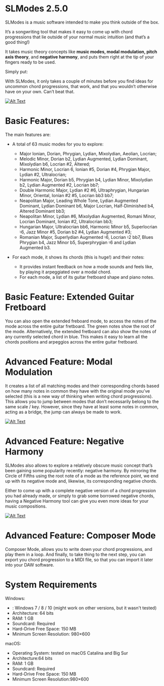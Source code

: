 # SLModes 2.5.0
 SLModes is a music software intended to make you think outside of the box.

It’s a songwriting tool that makes it easy to come up with chord progressions that lie outside of your normal music intuition (and that’s a good thing!)

It takes music theory concepts like **music modes, modal modulation, pitch axis theory**, and **negative harmony**, and puts them right at the tip of your fingers ready to be used. 

Simply put:

With SLModes, it only takes a couple of minutes before you find ideas for uncommon chord progressions, that work, and that you wouldn’t otherwise have on your own. Can’t beat that.

[![Alt Text](https://img.youtube.com/vi/rPmN2d0KUjY/0.jpg)](https://www.youtube.com/watch?v=rPmN2d0KUjY)

# Basic Features:
The main features are:

- A total of 63 music modes for you to explore:

  - Major Ionian, Dorian, Phrygian, Lydian, Mixolydian, Aeolian, Locrian;
  - Melodic Minor, Dorian b2, Lydian Augmented, Lydian Dominant, Mixolydian b6, Locrian #2, Altered;
  - Harmonic Minor, Locrian 6, Ionian #5, Dorian #4, Phrygian Major, Lydian #2, Ultralocrian;
  - Harmonic Major, Dorian b5, Phrygian b4, Lydian Minor, Mixolydian b2, Lydian Augmented #2, Locrian bb7;
  - Double Harmonic Major, Lydian #2 #6, Ultraphrygian, Hungarian Minor, Oriental, Ionian #2 #5, Locrian bb3 bb7;
  - Neapolitan Major, Leading Whole Tone, Lydian Augmented Dominant, Lydian Dominant b6, Major Locrian, Half-Diminished b4, Altered Dominant bb3;
  - Neapolitan Minor, Lydian #6, Mixolydian Augmented, Romani Minor, Locrian Dominant, Ionian #2, Ultralocrian bb3;
  - Hungarian Major, Ultralocrian bb6, Harmonic Minor b5, Superlocrian ♮6, Jazz Minor #5, Dorian b2 #4, Lydian Augmented #3;
  - Romanian Major, Superlydian Augmented ♮6, Locrian ♮2 bb7, Blues Phrygian b4, Jazz Minor b5, Superphrygian ♮6 and Lydian Augmented b3.


- For each mode, it shows its chords (this is huge!) and their notes:
  - It provides instant feedback on how a mode sounds and feels like, by playing it arpeggiated over a modal chord. 
  - For each mode, a list of its guitar fretboard shape and piano notes.

# Basic Feature: Extended Guitar Fretboard
You can also open the extended freboard mode, to access the notes of the mode across the entire guitar fretboard.  The green notes show the root of the mode. Alternatively, the extended fretboard can also show the notes of any currently selected chord in blue. This makes it easy to learn all the chords positions and arpeggios across the entire guitar fretboard.

# Advanced Feature: Modal Modulation
It creates a list of all matching modes and their corresponding chords based on how many notes in common they have with the original mode you’ve selected (this is a new way of thinking when writing chord progressions).
This allows you to jump between modes that don’t necessarily belong to the same scale / key. However, since they have at least some notes in common, acting as a bridge, the jump can always be made to work.

[![Alt Text](https://img.youtube.com/vi/kNh7jbPpf6E/0.jpg)](https://www.youtube.com/watch?v=kNh7jbPpf6E)

# Advanced Feature: Negative Harmony
SLModes also allows to explore a relatively obscure music concept that’s been gaining some popularity recently: negative harmony. By mirroring the Circle of Fifths using the root note of a mode as the reference point, we end up with its negative mode and, likewise, its corresponding negative chords.

Either to come up with a complete negative version of a chord progression you had already made, or simply to grab some borrowed negative chords, having a Negative Harmony tool can give you even more ideas for your music compositions.

[![Alt Text](https://img.youtube.com/vi/atBlKsLHQ0I/0.jpg)](https://www.youtube.com/watch?v=atBlKsLHQ0I)


# Advanced Feature: Composer Mode
Composer Mode, allows you to write down your chord progressions, and play them in a loop.
And finally, to take thing to the next step, you can export you chord progression to a MIDI file, so that you can import it later into your DAW software.

# System Requirements
Windows:
- : Windows 7 / 8 / 10 (might work on other versions, but it wasn't tested) 
- Architecture: 64 bits 
- RAM: 1 GB 
- Soundcard: Required 
- Hard-Drive Free Space: 150 MB 
- Minimum Screen Resolution: 980×600

macOS:
- Operating System: tested on macOS Catalina and Big Sur
- Architecture:64 bits
- RAM: 1 GB
- Soundcard: Required
- Hard-Drive Free Space: 150 MB
- Minimum Screen Resolution:980×600

